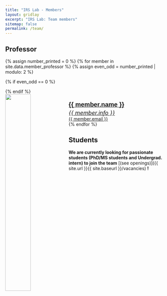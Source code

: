 ```yaml
---
title: "IRS Lab - Members"
layout: gridlay
excerpt: "IRS Lab: Team members"
sitemap: false
permalink: /team/
---
```


<!-- # Group Members

 **We are currently looking for passionate students (PhD/MS students and Undergrad. intern) to join the team** [(see openings)]({{ site.url }}{{ site.baseurl }}/vacancies) **!** -->

## Professor
{% assign number_printed = 0 %}
{% for member in site.data.member_professor %}
{% assign even_odd = number_printed | modulo: 2 %}

{% if even_odd == 0 %}
<div class="row">
{% endif %}
<div class="col-sm-6 clearfix">
<div class="list-group">
  <a href="{{ site.url }}{{ site.baseurl }}/team/jaeho" class="list-group-item" style="height: 220px;">
    <img src="{{ site.url }}{{ site.baseurl }}/images/teampic/{{ member.photo }}" class="img-responsive" width="40%" style="float: left" />
    <br><span style="font-family:sans-serif; font-weight:bold; font-size:20px; line-height:1.6;">{{ member.name }}<br></span>
    <span style="font-style:italic; font-size:18px">{{ member.info }}<br></span>
    <span>{{ member.email }}<br></span>
  </a>
</div>
</div>
</div>
{% endfor %}

## Students

 **We are currently looking for passionate students (PhD/MS students and Undergrad. intern) to join the team** [(see openings)]({{ site.url }}{{ site.baseurl }}/vacancies) **!**

<br><br>